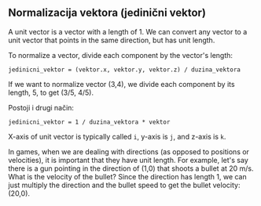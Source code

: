 ## Normalizacija vektora (jedinični vektor)

A unit vector is a vector with a length of 1. We can convert any vector to a unit vector that points in the same direction, but has unit length.

To normalize a vector, divide each component by the vector's length:
```
jedinicni_vektor = (vektor.x, vektor.y, vektor.z) / duzina_vektora
```

If we want to normalize vector (3,4), we divide each component by its length, 5, to get (3/5, 4/5).

Postoji i drugi način:
```
jedinicni_vektor = 1 / duzina_vektora * vektor
```

X-axis of unit vector is typically called `i`, y-axis is `j`, and z-axis is `k`.

In games, when we are dealing with directions (as opposed to positions or velocities), it is important that they have unit length. For example, let's say there is a gun pointing in the direction of (1,0) that shoots a bullet at 20 m/s. What is the velocity of the bullet? Since the direction has length 1, we can just multiply the direction and the bullet speed to get the bullet velocity: (20,0).
